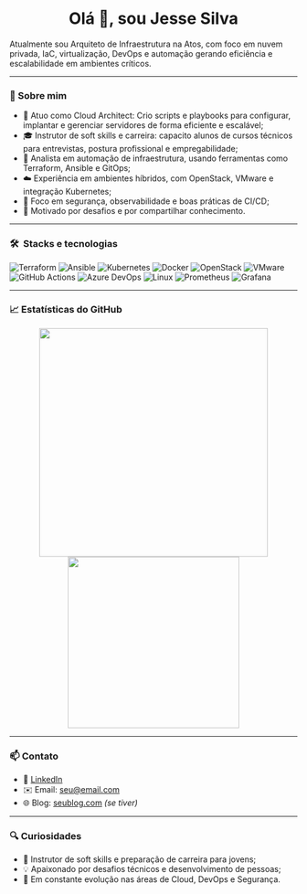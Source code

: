 <h1 align="center">Olá 👋, sou Jesse Silva</h1>

Atualmente sou Arquiteto de Infraestrutura na Atos, com foco em nuvem privada, IaC, virtualização, DevOps e automação gerando eficiência e escalabilidade em ambientes críticos.

---

### 🚀 Sobre mim

- 🏢 Atuo como Cloud Architect: Crio scripts e playbooks para configurar, implantar e gerenciar servidores de forma eficiente e escalável;
- 🎓 Instrutor de soft skills e carreira: capacito alunos de cursos técnicos para entrevistas, postura profissional e empregabilidade;
- 🤖 Analista em automação de infraestrutura, usando ferramentas como Terraform, Ansible e GitOps;
- ☁️ Experiência em ambientes híbridos, com OpenStack, VMware e integração Kubernetes;
- 🔐 Foco em segurança, observabilidade e boas práticas de CI/CD;
- 🎯 Motivado por desafios e por compartilhar conhecimento.

---

### 🛠️ &nbsp;Stacks e tecnologias

![Terraform](https://img.shields.io/badge/Terraform-844FBA?style=flat&logo=terraform&logoColor=white)
![Ansible](https://img.shields.io/badge/Ansible-EE0000?style=flat&logo=ansible&logoColor=white)
![Kubernetes](https://img.shields.io/badge/Kubernetes-326CE5?style=flat&logo=kubernetes&logoColor=white)
![Docker](https://img.shields.io/badge/Docker-2496ED?style=flat&logo=docker&logoColor=white)
![OpenStack](https://img.shields.io/badge/OpenStack-E02030?style=flat&logo=openstack&logoColor=white)
![VMware](https://img.shields.io/badge/VMware-607078?style=flat&logo=vmware&logoColor=white)
![GitHub Actions](https://img.shields.io/badge/GitHub%20Actions-2088FF?style=flat&logo=github-actions&logoColor=white)
![Azure DevOps](https://img.shields.io/badge/Azure--DevOps-0078D7?style=flat&logo=azuredevops&logoColor=white)
![Linux](https://img.shields.io/badge/Linux-FCC624?style=flat&logo=linux&logoColor=black)
![Prometheus](https://img.shields.io/badge/Prometheus-E6522C?style=flat&logo=prometheus&logoColor=white)
![Grafana](https://img.shields.io/badge/Grafana-F46800?style=flat&logo=grafana&logoColor=white)

---

### 📈 Estatísticas do GitHub

<p align="center">
  <img src="https://github-readme-stats.vercel.app/api?username=jessevesenich&show_icons=true&theme=dark" width="400"/>
  <img src="https://github-readme-stats.vercel.app/api/top-langs/?username=jessevesenich&layout=compact&theme=dark" width="300"/>
</p>

---

### 📫 Contato

- 💼 [LinkedIn](https://www.linkedin.com/in/jessesilvaa/)
- ✉️ Email: seu@email.com
- 🌐 Blog: [seublog.com](https://seublog.com) *(se tiver)*

---

### 🔍 Curiosidades

- 👥 Instrutor de soft skills e preparação de carreira para jovens;
- 💡 Apaixonado por desafios técnicos e desenvolvimento de pessoas;
- 🚀 Em constante evolução nas áreas de Cloud, DevOps e Segurança.

